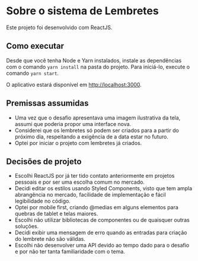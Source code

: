 # Sobre o sistema de Lembretes

Este projeto foi desenvolvido com ReactJS.

## Como executar

Desde que você tenha Node e Yarn instalados, instale as dependências com o comando `yarn install` na pasta do projeto.
Para iniciá-lo, execute o comando `yarn start`.

O aplicativo estará disponível em [http://localhost:3000](http://localhost:3000).

## Premissas assumidas

- Uma vez que o desafio apresentava uma imagem ilustrativa da tela, assumi que poderia propor uma interface nova.
- Considerei que os lembretes só podem ser criados para a partir do próximo dia, respeitando a exigência de a data estar no futuro.
- Optei por iniciar o projeto com lembretes já criados.

## Decisões de projeto

- Escolhi ReactJS por já ter tido contato anteriormente em projetos pessoais e por ser uma escolha comum no mercado.
- Decidi editar os estilos usando Styled Components, visto que tem ampla abrangência no mercado, facilidade de implementação e fácil legibilidade no código.
- Optei por mobile first, criando @medias em alguns elementos para quebras de tablet e telas maiores.
- Escolhi não utilizar bibliotecas de componentes ou de quaisquer outras soluções.
- Decidi exibir uma mensagem de erro quando as entradas para criação do lembrete não são válidas.
- Escolhi não desenvolver uma API devido ao tempo dado para o desafio e por não ter tanta familiaridade com o tema.
